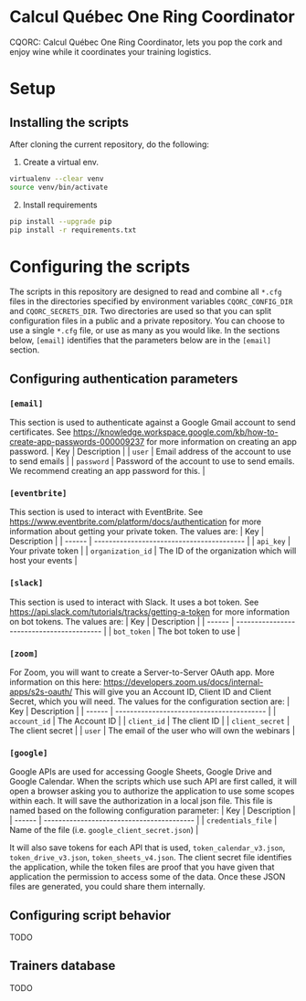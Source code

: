 # Calcul Québec One Ring Coordinator
CQORC: Calcul Québec One Ring Coordinator, lets you pop the cork and enjoy wine while it coordinates your training logistics.

# Setup
## Installing the scripts
After cloning the current repository, do the following: 

1. Create a virtual env.
```bash
virtualenv --clear venv
source venv/bin/activate
```

2. Install requirements
```bash
pip install --upgrade pip
pip install -r requirements.txt
```

# Configuring the scripts
The scripts in this repository are designed to read and combine all `*.cfg` files in the directories specified by 
environment variables `CQORC_CONFIG_DIR` and `CQORC_SECRETS_DIR`. Two directories are used so that you can split
configuration files in a public and a private repository. You can choose to use a single `*.cfg` file, or use as many
as you would like. In the sections below, `[email]` identifies that the parameters below are in the `[email]` section.

## Configuring authentication parameters
### `[email]` 
This section is used to authenticate against a Google Gmail account to send certificates. See https://knowledge.workspace.google.com/kb/how-to-create-app-passwords-000009237
for more information on creating an app password.
| Key | Description |
| `user` | Email address of the account to use to send emails |
| `password` | Password of the account to use to send emails. We recommend creating an app password for this. |

### `[eventbrite]` 
This section is used to interact with EventBrite. See https://www.eventbrite.com/platform/docs/authentication for more information
about getting your private token. The values are: 
| Key    | Description |
| ------ | ----------------------------------------- |
| `api_key` | Your private token | 
| `organization_id` | The ID of the organization which will host your events |

### `[slack]` 
This section is used to interact with Slack. It uses a bot token. See https://api.slack.com/tutorials/tracks/getting-a-token
for more information on bot tokens. The values are:
| Key    | Description |
| ------ | ----------------------------------------- |
| `bot_token` | The bot token to use |

### `[zoom]` 
For Zoom, you will want to create a Server-to-Server OAuth app. More information on this here: https://developers.zoom.us/docs/internal-apps/s2s-oauth/
This will give you an Account ID, Client ID and Client Secret, which you will need. The values for the configuration section are:
| Key    | Description |
| ------ | ----------------------------------------- |
| `account_id` | The Account ID |
| `client_id` | The client ID |
| `client_secret` | The client secret |
| `user` | The email of the user who will own the webinars |

### `[google]` 
Google APIs are used for accessing Google Sheets, Google Drive and Google Calendar. When the scripts which use such API are first called,
it will open a browser asking you to authorize the application to use some scopes within each. It will save the authorization in a local 
json file. This file is named based on the following configuration parameter:
| Key    | Description |
| ------ | ----------------------------------------- |
| `credentials_file` | Name of the file (i.e. `google_client_secret.json`) |

It will also save tokens for each API that is used, `token_calendar_v3.json`, `token_drive_v3.json`, `token_sheets_v4.json`. The client
secret file identifies the application, while the token files are proof that you have given that application the permission to access
some of the data. Once these JSON files are generated, you could share them internally. 

## Configuring script behavior
TODO

## Trainers database
TODO
